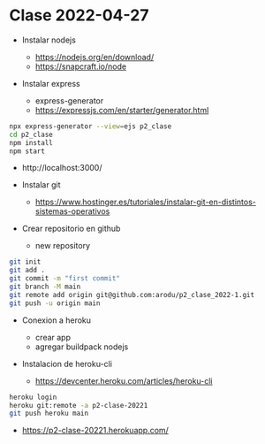 # Clase 2022-04-27

- Instalar nodejs
	- https://nodejs.org/en/download/
	- https://snapcraft.io/node
	
- Instalar express
	- express-generator
	- https://expressjs.com/en/starter/generator.html
		
```bash
npx express-generator --view=ejs p2_clase
cd p2_clase
npm install
npm start
```
		
- http://localhost:3000/
	
- Instalar git
	- https://www.hostinger.es/tutoriales/instalar-git-en-distintos-sistemas-operativos

- Crear repositorio en github
	- new repository

```bash
git init
git add .
git commit -m "first commit"
git branch -M main
git remote add origin git@github.com:arodu/p2_clase_2022-1.git
git push -u origin main
```

- Conexion a heroku
	- crear app 
	- agregar buildpack nodejs
		
- Instalacion de heroku-cli
	- https://devcenter.heroku.com/articles/heroku-cli
	
```bash
heroku login
heroku git:remote -a p2-clase-20221
git push heroku main
```

- https://p2-clase-20221.herokuapp.com/




